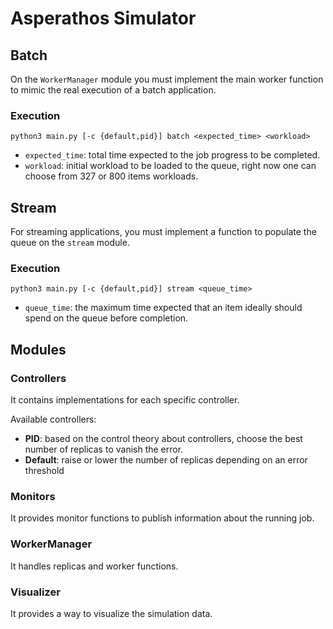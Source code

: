 
# Asperathos Simulator

## Batch
On the `WorkerManager` module you must implement the main worker function to mimic the real execution of a batch application.

### Execution
`python3 main.py [-c {default,pid}] batch <expected_time> <workload>`

* `expected_time`: total time expected to the job progress to be completed.
* `workload`: initial workload to be loaded to the queue, right now one can choose from 327 or 800 items workloads.

## Stream
For streaming applications, you must implement a function to populate the queue on the `stream` module.

### Execution
`python3 main.py [-c {default,pid}] stream <queue_time>`
* `queue_time`: the maximum time expected that an item ideally should spend on the queue before completion. 

## Modules

### Controllers
It contains implementations for each specific controller.

Available controllers:
* **PID**: based on the control theory about controllers, choose the best number of replicas to vanish the error.
* **Default**: raise or lower the number of replicas depending on an error threshold

### Monitors
It provides monitor functions to publish information about the running job.
 
### WorkerManager
It handles replicas and worker functions.

### Visualizer
It provides a way to visualize the simulation data.
